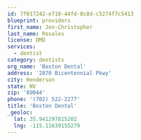 ```yaml
---
id: 7f017242-e718-44fd-8c8d-c5274f7c5413
blueprint: providers
first_name: Jon-Christopher
last_name: Rosales
license: DMD
services:
  - dentist
category: dentists
org_name: 'Boston Dental'
address: '2870 Bicentennial Pkwy'
city: Henderson
state: NV
zip: '89044'
phone: '(702) 522-2277'
title: 'Boston Dental'
_geoloc:
  lat: 35.941297815202
  lng: -115.11639155279
---
```

